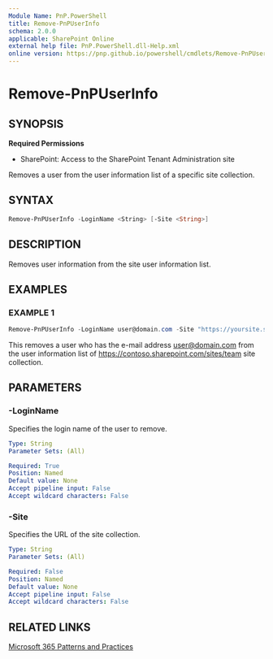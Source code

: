 ```yaml
---
Module Name: PnP.PowerShell
title: Remove-PnPUserInfo
schema: 2.0.0
applicable: SharePoint Online
external help file: PnP.PowerShell.dll-Help.xml
online version: https://pnp.github.io/powershell/cmdlets/Remove-PnPUserInfo.html
---
```

 
# Remove-PnPUserInfo

## SYNOPSIS

**Required Permissions**

* SharePoint: Access to the SharePoint Tenant Administration site

Removes a user from the user information list of a specific site collection.

## SYNTAX

```powershell
Remove-PnPUserInfo -LoginName <String> [-Site <String>]
```

## DESCRIPTION

Removes user information from the site user information list.


## EXAMPLES

### EXAMPLE 1
```powershell
Remove-PnPUserInfo -LoginName user@domain.com -Site "https://yoursite.sharepoint.com/sites/team"
```

This removes a user who has the e-mail address user@domain.com from the user information list of https://contoso.sharepoint.com/sites/team site collection.


## PARAMETERS

### -LoginName
Specifies the login name of the user to remove.

```yaml
Type: String
Parameter Sets: (All)

Required: True
Position: Named
Default value: None
Accept pipeline input: False
Accept wildcard characters: False
```

### -Site
Specifies the URL of the site collection.

```yaml
Type: String
Parameter Sets: (All)

Required: False
Position: Named
Default value: None
Accept pipeline input: False
Accept wildcard characters: False
```

## RELATED LINKS

[Microsoft 365 Patterns and Practices](https://aka.ms/m365pnp)

